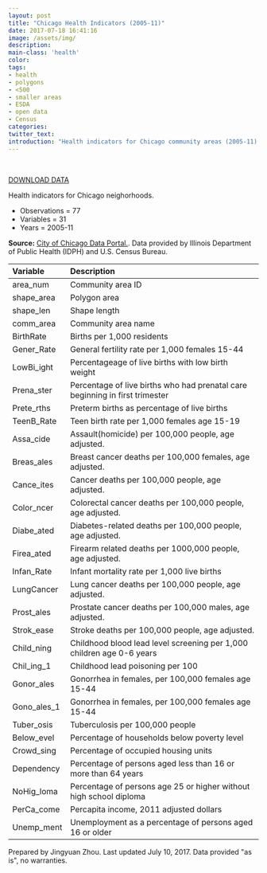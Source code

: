 ```yaml
---
layout: post
title: "Chicago Health Indicators (2005-11)"
date: 2017-07-18 16:41:16
image: /assets/img/
description:
main-class: 'health'
color:
tags:
- health
- polygons
- <500
- smaller areas
- ESDA
- open data
- Census
categories:
twitter_text:
introduction: "Health indicators for Chicago community areas (2005-11)."
---
```

<div id="root" data-geojson="../data/HealthIndicators_withpc.geojson"></div>

<br>



[DOWNLOAD DATA](../data/healthIndicators.zip)

Health indicators for Chicago neighorhoods.

* Observations = 77
* Variables = 31
* Years = 2005-11

**Source:**
[City of Chicago Data Portal.](https://data.cityofchicago.org/Health-Human-Services/Public-Health-Statistics-Selected-public-health-in/iqnk-2tcu). Data provided by Illinois Department of Public Health (IDPH) and U.S. Census Bureau.


|**Variable**|**Description**|
|:-------|:----------|
|area\_num| Community area ID |
|shape\_area| Polygon area |
|shape\_len| Shape length |
|comm\_area| Community area name | 
|BirthRate|Births per 1,000 residents|
|Gener\_Rate|General fertility rate per 1,000 females 15-44|
|LowBi\_ight|Percentageage of live births with low birth weight|
|Prena\_ster|Percentage of live births who had prenatal care beginning in first trimester|
|Prete\_rths|Preterm births as percentage of live births|
|TeenB\_Rate|Teen birth rate per 1,000 females age 15-19|
|Assa\_cide|Assault(homicide) per 100,000 people, age adjusted.|
|Breas\_ales|Breast cancer deaths per 100,000 females, age adjusted.|
|Cance\_ites|Cancer deaths per 100,000 people, age adjusted.|
|Color\_ncer|Colorectal cancer deaths per 100,000 people, age adjusted.|
|Diabe\_ated|Diabetes-related deaths per 100,000 people, age adjusted.|
|Firea\_ated|Firearm related deaths per 1000,000 people, age adjusted.|
|Infan\_Rate|Infant mortality rate per 1,000 live births|
|LungCancer|Lung cancer deaths per 100,000 people, age adjusted.|
|Prost\_ales|Prostate cancer deaths per 100,000 males, age adjusted.|
|Strok\_ease|Stroke deaths per 100,000 people, age adjusted.|
|Child\_ning|Childhood blood lead level screening per 1,000 children age 0-6 years|
|Chil\_ing\_1|Childhood lead poisoning per 100|
|Gonor\_ales|Gonorrhea in females, per 100,000 females age 15-44|
|Gono\_ales\_1|Gonorrhea in females, per 100,000 females age 15-44|
|Tuber\_osis|Tuberculosis per 100,000 people|
|Below\_evel|Percentage of households below poverty level|
|Crowd\_sing|Percentage of occupied housing units|
|Dependency|Percentage of persons aged less than 16 or more than 64 years|
|NoHig\_loma|Percentage of persons age 25 or higher without high school diploma|
|PerCa\_come|Percapita income, 2011 adjusted dollars|
|Unemp\_ment|Unemployment as a percentage of persons aged 16 or older|

Prepared by Jingyuan Zhou. Last updated July 10, 2017. Data provided "as is", no warranties.

